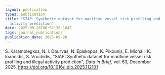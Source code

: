 ```yaml
---
layout: publication
types: publication
title: "SIAP: Synthetic dataset for maritime vessel risk profiling and illegal
  activity prediction"
date: 2025-09-26T06:57:35.164Z
tags: journal_publications
publication_date: 2025-09-26
---
```

<!--StartFragment-->

S. Karamolegkos, N. I. Dourvas, N. Episkopos, K. Pikounis, E. Michail, K. Ioannidis, S. Vrochidis, "SIAP: Synthetic dataset for maritime vessel risk profiling and illegal activity prediction", *Data in Brief*, vol. 63, December 2025. <https://doi.org/10.1016/j.dib.2025.112101>

<!--EndFragment-->